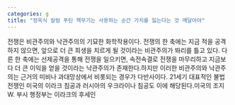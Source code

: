 ```yaml
---
categories: g
title: "정욱식 칼럼 푸틴 핵무기는 사용하는 순간 가치를 잃는다는 것 깨달아야"
---
```

전쟁은 비관주의와 낙관주의의 기묘한 화학작용이다. 전쟁의 한 축에는 지금 적을 공격하지 않으면, 앞으로 더 큰 희생을 치르게 될 것이라는 비관주의가 똬리를 틀고 있다. 다른 한 축에는 선제공격을 통해 전쟁을 일으키면, 속전속결로 전쟁을 마무리하고 지금보다 더 큰 이익을 얻을 것이라는 낙관주의가 존재한다.하지만 이러한 비관주의와 낙관주의는 근거의 미비나 과대망상에서 비롯되는 경우가 다반사이다. 21세기 대표적인 불법 전쟁인 미국의 이라크 침공과 러시아의 우크라이나 침공도 이에 해당된다.미국의 조지 W. 부시 행정부는 이라크의 후세인